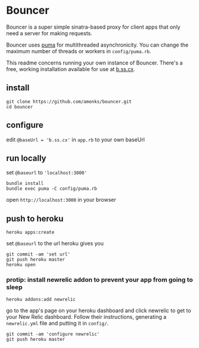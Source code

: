 # Bouncer

Bouncer is a super simple sinatra-based proxy for client apps that only need a server for making requests.

Bouncer uses [puma](http://puma.io/) for multithreaded asynchronicity. You can change the maximum number of threads or workers in `config/puma.rb`.

This readme concerns running your own instance of Bouncer. There's a free, working installation available for use at [b.ss.cx](http://b.ss.cx).


## install

	git clone https://github.com/amonks/bouncer.git
	cd bouncer

## configure

edit `@baseUrl = 'b.ss.cx'` in `app.rb` to your own baseUrl

## run locally

set `@baseurl` to `'localhost:3000'`

	bundle install 
	bundle exec puma -C config/puma.rb

open `http://localhost:3000` in your browser

## push to heroku

	heroku apps:create

set `@baseurl` to the url heroku gives you

	git commit -am 'set url'
	git push heroku master
	heroku open

### protip: install newrelic addon to prevent your app from going to sleep

	heroku addons:add newrelic

go to the app's page on your heroku dashboard and click newrelic to get to your New Relic dashboard. Follow their instructions, generating a `newrelic.yml` file and putting it in `config/`.

	git commit -am 'configure newrelic'
	git push heroku master